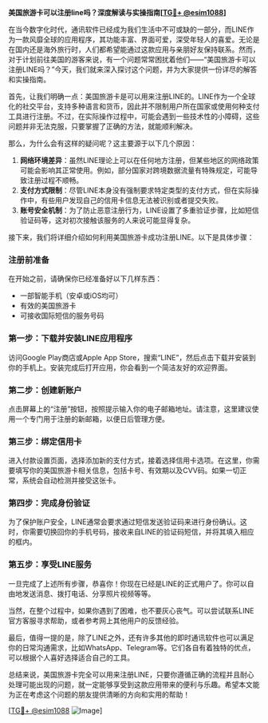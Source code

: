 **美国旅游卡可以注册line吗？深度解读与实操指南[[TG💪+ @esim1088](https://t.me/s/esim1088)]**

在当今数字化时代，通讯软件已经成为我们生活中不可或缺的一部分，而LINE作为一款风靡全球的应用程序，其功能丰富、界面可爱，深受年轻人的喜爱。无论是在国内还是海外旅行时，人们都希望能通过这款应用与亲朋好友保持联系。然而，对于计划前往美国的游客来说，有一个问题常常困扰着他们——“美国旅游卡可以注册LINE吗？”今天，我们就来深入探讨这个问题，并为大家提供一份详尽的解答和实操指南。

首先，让我们明确一点：美国旅游卡是可以用来注册LINE的。LINE作为一个全球化的社交平台，支持多种语言和货币，因此并不限制用户所在国家或使用何种支付工具进行注册。不过，在实际操作过程中，可能会遇到一些技术性的小障碍，这些问题并非无法克服，只要掌握了正确的方法，就能顺利解决。

那么，为什么会有这样的疑问呢？这主要源于以下几个原因：
1. **网络环境差异**：虽然LINE理论上可以在任何地方注册，但某些地区的网络政策可能会影响其正常使用。例如，部分国家对跨境数据流量有特殊规定，可能导致注册过程不顺畅。
2. **支付方式限制**：尽管LINE本身没有强制要求特定类型的支付方式，但在实际操作中，有些用户发现自己的信用卡信息无法被识别或者提交失败。
3. **账号安全机制**：为了防止恶意注册行为，LINE设置了多重验证步骤，比如短信验证码等，这对初次接触该服务的人来说可能显得复杂。

接下来，我们将详细介绍如何利用美国旅游卡成功注册LINE。以下是具体步骤：

### 注册前准备
在开始之前，请确保你已经准备好以下几样东西：
- 一部智能手机（安卓或iOS均可）
- 有效的美国旅游卡
- 可接收国际短信的服务号码

### 第一步：下载并安装LINE应用程序
访问Google Play商店或Apple App Store，搜索“LINE”，然后点击下载并安装到你的手机上。安装完成后打开应用，你会看到一个简洁友好的欢迎界面。

### 第二步：创建新账户
点击屏幕上的“注册”按钮，按照提示输入你的电子邮箱地址。请注意，这里建议使用一个专门用于注册的新邮箱，以便日后管理方便。

### 第三步：绑定信用卡
进入付款设置页面，选择添加新的支付方式，接着选择信用卡选项。在这里，你需要填写你的美国旅游卡相关信息，包括卡号、有效期以及CVV码。如果一切正常，系统会自动检测并接受这张卡。

### 第四步：完成身份验证
为了保护账户安全，LINE通常会要求通过短信发送验证码来进行身份确认。这时，你需要切换回你的手机号码，接收来自LINE的验证码短信，并将其填入相应的框内。

### 第五步：享受LINE服务
一旦完成了上述所有步骤，恭喜你！你现在已经是LINE的正式用户了。你可以自由地发送消息、拨打电话、分享照片视频等等。

当然，在整个过程中，如果你遇到了困难，也不要灰心丧气。可以尝试联系LINE官方客服寻求帮助，或者参考网上其他用户的反馈经验。

最后，值得一提的是，除了LINE之外，还有许多其他的即时通讯软件也可以满足你的日常沟通需求，比如WhatsApp、Telegram等。它们各自有着独特的优点，可以根据个人喜好选择适合自己的工具。

总结来说，美国旅游卡完全可以用来注册LINE，只要你遵循正确的流程并且耐心处理可能出现的问题，就一定能够享受到这款应用带来的便利与乐趣。希望本文能为正在考虑这个问题的朋友提供清晰的方向和实用的帮助！

[[TG💪+ @esim1088](https://t.me/s/esim1088) ![Image](https://i.postimg.cc/4NQfJmqS/Snipaste-2025-05-13-00-14-12.png)]